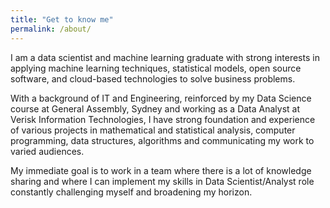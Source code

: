 ```yaml
---
title: "Get to know me"
permalink: /about/
---
```


I am a data scientist and machine learning graduate with strong interests in applying machine learning techniques, statistical models, open source software, and cloud-based technologies to solve business problems.

With a background of IT and Engineering, reinforced by my Data Science course at General Assembly, Sydney and working as a Data Analyst at Verisk Information Technologies, I have strong foundation and experience of various projects in mathematical and statistical analysis, computer programming, data structures, algorithms and communicating my work to varied audiences.

My immediate goal is to work in a team where there is a lot of knowledge sharing and where I can implement my skills in Data Scientist/Analyst role constantly challenging myself and broadening my horizon.
